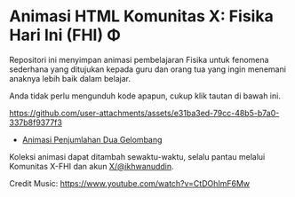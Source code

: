 # Animasi HTML Komunitas X: Fisika Hari Ini (FHI) Φ

Repositori ini menyimpan animasi pembelajaran Fisika untuk fenomena sederhana yang ditujukan kepada guru dan orang tua yang ingin menemani anaknya lebih baik dalam belajar.

Anda tidak perlu mengunduh kode apapun, cukup klik tautan di bawah ini.

https://github.com/user-attachments/assets/e31ba3ed-79cc-48b5-b7a0-337b8f9377f3

- [Animasi Penjumlahan Dua Gelombang](https://htmlpreview.github.io/?https://github.com/ikhwanuddin/x-fisika-hari-ini/blob/main/superposisi-sederhana/penjumlahan_dua_gelombang.html)

Koleksi animasi dapat ditambah sewaktu-waktu, selalu pantau melalui Komunitas X-FHI dan akun [X/@ikhwanuddin](https://x.com/ikhwanuddin).

Credit Music: https://www.youtube.com/watch?v=CtDOhImF6Mw
